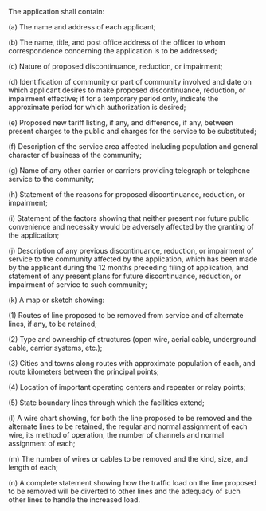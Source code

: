The application shall contain:

(a) The name and address of each applicant;

(b) The name, title, and post office address of the officer to whom correspondence concerning the application is to be addressed;

(c) Nature of proposed discontinuance, reduction, or impairment;

(d) Identification of community or part of community involved and date on which applicant desires to make proposed discontinuance, reduction, or impairment effective; if for a temporary period only, indicate the approximate period for which authorization is desired;

(e) Proposed new tariff listing, if any, and difference, if any, between present charges to the public and charges for the service to be substituted;

(f) Description of the service area affected including population and general character of business of the community;

(g) Name of any other carrier or carriers providing telegraph or telephone service to the community;

(h) Statement of the reasons for proposed discontinuance, reduction, or impairment;

(i) Statement of the factors showing that neither present nor future public convenience and necessity would be adversely affected by the granting of the application;

(j) Description of any previous discontinuance, reduction, or impairment of service to the community affected by the application, which has been made by the applicant during the 12 months preceding filing of application, and statement of any present plans for future discontinuance, reduction, or impairment of service to such community;

(k) A map or sketch showing:

(1) Routes of line proposed to be removed from service and of alternate lines, if any, to be retained;

(2) Type and ownership of structures (open wire, aerial cable, underground cable, carrier systems, etc.);

(3) Cities and towns along routes with approximate population of each, and route kilometers between the principal points;

(4) Location of important operating centers and repeater or relay points;

(5) State boundary lines through which the facilities extend;

(l) A wire chart showing, for both the line proposed to be removed and the alternate lines to be retained, the regular and normal assignment of each wire, its method of operation, the number of channels and normal assignment of each;

(m) The number of wires or cables to be removed and the kind, size, and length of each;

(n) A complete statement showing how the traffic load on the line proposed to be removed will be diverted to other lines and the adequacy of such other lines to handle the increased load.

